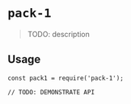 # `pack-1`

> TODO: description

## Usage

```
const pack1 = require('pack-1');

// TODO: DEMONSTRATE API
```
